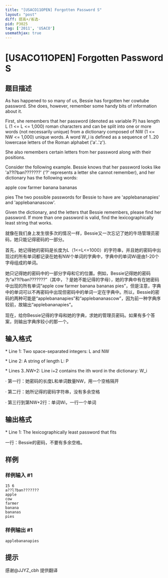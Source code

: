 ```yaml
---
title: "[USACO11OPEN] Forgotten Password S"
layout: "post"
diff: 提高+/省选-
pid: P3025
tag: ['2011', 'USACO']
usemathjax: true
---
```


# [USACO11OPEN] Forgotten Password S
## 题目描述

As has happened to so many of us, Bessie has forgotten her cowtube password. She does, however, remember some handy bits of information about it.

First, she remembers that her password (denoted as variable P) has length L (1 <= L <= 1,000) roman characters and can be split into one or more words (not necessarily unique) from a dictionary composed of NW (1 <= NW <= 1,000) unique words.  A word W\_i is defined as a sequence of 1..20 lowercase letters of the Roman alphabet ('a'..'z').

She also remembers certain letters from her password along with their positions.

Consider the following example. Bessie knows that her password looks like 'a??l?ban???????' ('?' represents a letter she cannot remember), and her dictionary has the following words:

apple
cow
farmer
banana
bananas

pies
The two possible passwords for Bessie to have are 'applebananapies' and 'applebananascow'.

Given the dictionary, and the letters that Bessie remembers, please find her password. If more than one password is valid, find the lexicographically least string that works.

就像在我们身上发生很多次的情况一样，Bessie又一次忘记了她的牛场管理员密码，她只能记得密码的一部分。


首先，她记得她的密码是长度为L（1<=L<=1000）的字符串，并且她的密码中出现过的所有单词都记录在她有NW个单词的字典中，字典中的单词Wi是由1-20个字母组成的单词。


她只记得她的密码中的一部分字母和它的位置。例如，Bessie记得她的密码为“a??l?ban???????”（其中，？是她不能记得的字母），她的字典中有在她密码中出现的所有单词“apple cow farmer banana bananas pies”，但是注意，字典中的单词可以不再密码中出现但密码中的单词一定在字典中。所以，Bessie的密码的两种可能是“applebananapies”和“applebananascow”，因为前一种字典序较前，故输出“applebananapies”。


现在，给你Bessie记得的字母和她的字典，求她的管理员密码。如果有多个答案，则输出字典序较小的那一个。

## 输入格式

\* Line 1: Two space-separated integers: L and NW

\* Line 2: A string of length L: P

\* Lines 3..NW+2: Line i+2 contains the ith word in the dictionary: W\_i

· 第一行：她密码的长度L和单词数量NW，用一个空格隔开


· 第二行：她所记得的密码字符串，没有多余空格


· 第三行到第NW+2行：单词Wi，一行一个单词

## 输出格式

\* Line 1: The lexicographically least password that fits

一行：Bessie的密码，不要有多余空格。

## 样例

### 样例输入 #1
```
15 6 
a??l?ban??????? 
apple 
cow 
farmer 
banana 
bananas 
pies 

```
### 样例输出 #1
```
applebananapies 

```
## 提示

感谢@JJYZ\_cbh 提供翻译

